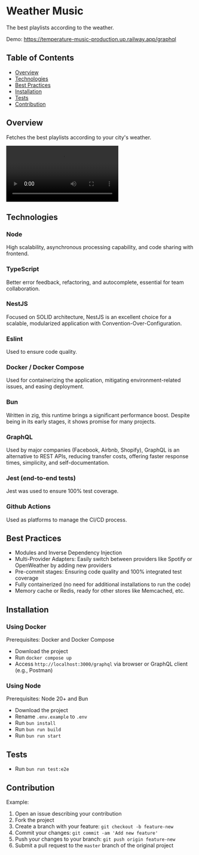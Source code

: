 # Weather Music

The best playlists according to the weather.

Demo: https://temperature-music-production.up.railway.app/graphql

## Table of Contents

- [Overview](#overview) 
- [Technologies](#technologies) 
- [Best Practices](#best-practices) 
- [Installation](#installation) 
- [Tests](#tests) 
- [Contribution](#contribution)

## Overview

Fetches the best playlists according to your city's weather.

<video controls>
    <source src="demo.mp4" type="video/mp4">
</video>


## Technologies

### Node

High scalability, asynchronous processing capability, and code sharing with frontend.

### TypeScript

Better error feedback, refactoring, and autocomplete, essential for team collaboration.

### NestJS

Focused on SOLID architecture, NestJS is an excellent choice for a scalable, modularized application with Convention-Over-Configuration.

### Eslint

Used to ensure code quality.

### Docker / Docker Compose

Used for containerizing the application, mitigating environment-related issues, and easing deployment.

### Bun

Written in zig, this runtime brings a significant performance boost. Despite being in its early stages, it shows promise for many projects.

### GraphQL

Used by major companies (Facebook, Airbnb, Shopify), GraphQL is an alternative to REST APIs, reducing transfer costs, offering faster response times, simplicity, and self-documentation.

### Jest (end-to-end tests)

Jest was used to ensure 100% test coverage.

### Github Actions

Used as platforms to manage the CI/CD process.

## Best Practices

- Modules and Inverse Dependency Injection
- Multi-Provider Adapters: Easily switch between providers like Spotify or OpenWeather by adding new providers
- Pre-commit stages: Ensuring code quality and 100% integrated test coverage
- Fully containerized (no need for additional installations to run the code)
- Memory cache or Redis, ready for other stores like Memcached, etc.

## Installation

### Using Docker

Prerequisites: Docker and Docker Compose

- Download the project
- Run `docker compose up`
- Access `http://localhost:3000/graphql` via browser or GraphQL client (e.g., Postman)

### Using Node

Prerequisites: Node 20+ and Bun

- Download the project
- Rename `.env.example` to `.env`
- Run `bun install`
- Run `bun run build`
- Run `bun run start`

## Tests

- Run `bun run test:e2e`

## Contribution

Example:

1. Open an issue describing your contribution
2. Fork the project
3. Create a branch with your feature: `git checkout -b feature-new`
4. Commit your changes: `git commit -am 'Add new feature'`
5. Push your changes to your branch: `git push origin feature-new`
6. Submit a pull request to the `master` branch of the original project